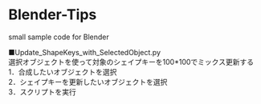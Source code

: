 # Blender-Tips
small sample code for Blender


■Update_ShapeKeys_with_SelectedObject.py  
選択オブジェクトを使って対象のシェイプキーを100\*100でミックス更新する  
1．合成したいオブジェクトを選択  
2．シェイプキーを更新したいオブジェクトを選択  
3．スクリプトを実行  

